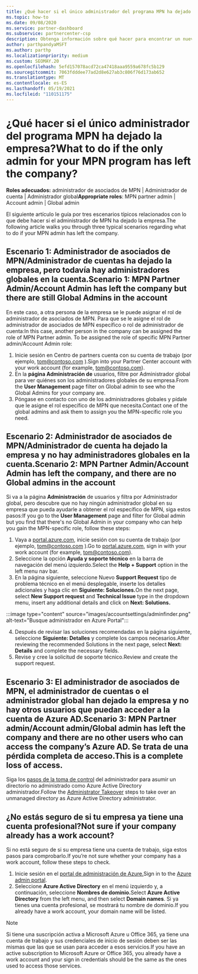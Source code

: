 ```yaml
---
title: ¿Qué hacer si el único administrador del programa MPN ha dejado la empresa?
ms.topic: how-to
ms.date: 09/08/2020
ms.service: partner-dashboard
ms.subservice: partnercenter-csp
description: Obtenga información sobre qué hacer para encontrar un nuevo administrador de MPN u obtener ayuda del administrador global de su empresa. Además, obtenga información sobre cómo agregar un nuevo administrador Centro de partners global.
author: parthpandyaMSFT
ms.author: parthp
ms.localizationpriority: medium
ms.custom: SEOMAY.20
ms.openlocfilehash: 5efd157078acd72ca47418aaa9559a678fc5b129
ms.sourcegitcommit: 7063fdddee77ad2d8e627ab3c806f76d173ab652
ms.translationtype: MT
ms.contentlocale: es-ES
ms.lasthandoff: 05/19/2021
ms.locfileid: "110151175"
---
```

# <a name="what-to-do-if-the-only-admin-for-your-mpn-program-has-left-the-company"></a><span data-ttu-id="6caa3-103">¿Qué hacer si el único administrador del programa MPN ha dejado la empresa?</span><span class="sxs-lookup"><span data-stu-id="6caa3-103">What to do if the only admin for your MPN program has left the company?</span></span>

<span data-ttu-id="6caa3-104">**Roles adecuados:** administrador de asociados de MPN | Administrador de cuenta | Administrador global</span><span class="sxs-lookup"><span data-stu-id="6caa3-104">**Appropriate roles**: MPN partner admin | Account admin | Global admin</span></span>

<span data-ttu-id="6caa3-105">El siguiente artículo le guía por tres escenarios típicos relacionados con lo que debe hacer si el administrador de MPN ha dejado la empresa.</span><span class="sxs-lookup"><span data-stu-id="6caa3-105">The following article walks you through three typical scenarios regarding what to do if your MPN admin has left the company.</span></span>

## <a name="scenario-1-mpn-partner-adminaccount-admin-has-left-the-company-but-there-are-still-global-admins-in-the-account"></a><span data-ttu-id="6caa3-106">Escenario 1: Administrador de asociados de MPN/Administrador de cuentas ha dejado la empresa, pero todavía hay administradores globales en la cuenta.</span><span class="sxs-lookup"><span data-stu-id="6caa3-106">Scenario 1: MPN Partner Admin/Account Admin has left the company but there are still Global Admins in the account</span></span>

<span data-ttu-id="6caa3-107">En este caso, a otra persona de la empresa se le puede asignar el rol de administrador de asociados de MPN. Para que se le asigne el rol de administrador de asociados de MPN específico o rol de administrador de cuenta:</span><span class="sxs-lookup"><span data-stu-id="6caa3-107">In this case, another person in the company can be assigned the role of MPN Partner admin. To be assigned the role of specific MPN Partner admin/Account Admin role:</span></span>

1. <span data-ttu-id="6caa3-108">Inicie sesión en Centro de partners cuenta con su cuenta de trabajo (por ejemplo, tom@contoso.com ).</span><span class="sxs-lookup"><span data-stu-id="6caa3-108">Sign into your Partner Center account with your work account (for example, tom@contoso.com).</span></span>
1. <span data-ttu-id="6caa3-109">En la **página Administración de** usuarios, filtre por Administrador global para ver quiénes son los administradores globales de su empresa.</span><span class="sxs-lookup"><span data-stu-id="6caa3-109">From the **User Management** page filter on Global admin to see who the Global Admins for your company are.</span></span> 
1. <span data-ttu-id="6caa3-110">Póngase en contacto con uno de los administradores globales y pídale que le asigne el rol específico de MPN que necesita.</span><span class="sxs-lookup"><span data-stu-id="6caa3-110">Contact one of the global admins and ask them to assign you the MPN-specific role you need.</span></span> 

## <a name="scenario-2-mpn-partner-adminaccount-admin-has-left-the-company-and-there-are-no-global-admins-in-the-account"></a><span data-ttu-id="6caa3-111">Escenario 2: Administrador de asociados de MPN/Administrador de cuenta ha dejado la empresa y no hay administradores globales en la cuenta.</span><span class="sxs-lookup"><span data-stu-id="6caa3-111">Scenario 2: MPN Partner Admin/Account Admin has left the company, and there are no Global admins in the account</span></span> 

<span data-ttu-id="6caa3-112">Si va a la página **Administración** de usuarios y filtra por Administrador global, pero descubre que no hay ningún administrador global en su empresa que pueda ayudarle a obtener el rol específico de MPN, siga estos pasos:</span><span class="sxs-lookup"><span data-stu-id="6caa3-112">If you go to the **User Management** page and filter for Global admin but you find that there's no Global Admin in your company who can help you gain the MPN-specific role, follow these steps:</span></span>

1. <span data-ttu-id="6caa3-113">Vaya a [portal.azure.com](https://ms.portal.azure.com/), inicie sesión con su cuenta de trabajo (por ejemplo, tom@contoso.com ).</span><span class="sxs-lookup"><span data-stu-id="6caa3-113">Go to [portal.azure.com](https://ms.portal.azure.com/), sign in with your work account (for example, tom@contoso.com).</span></span> 
1. <span data-ttu-id="6caa3-114">Seleccione la opción **Ayuda y soporte técnico** en la barra de navegación del menú izquierdo.</span><span class="sxs-lookup"><span data-stu-id="6caa3-114">Select the **Help + Support** option in the left menu nav bar.</span></span>
1. <span data-ttu-id="6caa3-115">En la página siguiente, seleccione Nuevo  **Support Request** tipo de problema técnico en el menú desplegable, inserte los detalles adicionales y haga clic en **Siguiente: Soluciones.**</span><span class="sxs-lookup"><span data-stu-id="6caa3-115">On the next page, select **New Support request** and **Technical Issue** type in the dropdown menu, insert any additional details and click on **Next: Solutions.**</span></span>

:::image type="content" source="images/accountsettings/adminfinder.png" alt-text="Busque administrador en Azure Portal":::

4. <span data-ttu-id="6caa3-117">Después de revisar las soluciones recomendadas en la página siguiente, seleccione **Siguiente: Detalles** y complete los campos necesarios.</span><span class="sxs-lookup"><span data-stu-id="6caa3-117">After reviewing the recommended Solutions in the next page, select **Next: Details** and complete the necessary fields.</span></span>
1. <span data-ttu-id="6caa3-118">Revise y cree la solicitud de soporte técnico.</span><span class="sxs-lookup"><span data-stu-id="6caa3-118">Review and create the support request.</span></span>


## <a name="scenario-3-mpn-partner-adminaccount-adminglobal-admin-has-left-the-company-and-there-are-no-other-users-who-can-access-the-companys-azure-ad-this-is-a-complete-loss-of-access"></a><span data-ttu-id="6caa3-119">Escenario 3: El administrador de asociados de MPN, el administrador de cuentas o el administrador global han dejado la empresa y no hay otros usuarios que puedan acceder a la cuenta de Azure AD.</span><span class="sxs-lookup"><span data-stu-id="6caa3-119">Scenario 3: MPN Partner admin/Account admin/Global admin has left the company and there are no other users who can access the company’s Azure AD.</span></span> <span data-ttu-id="6caa3-120">Se trata de una pérdida completa de acceso.</span><span class="sxs-lookup"><span data-stu-id="6caa3-120">This is a complete loss of access.</span></span>

<span data-ttu-id="6caa3-121">Siga los [pasos de la toma de control](/azure/active-directory/users-groups-roles/domains-admin-takeover#internal-admin-takeover) del administrador para asumir un directorio no administrado como Azure Active Directory administrador.</span><span class="sxs-lookup"><span data-stu-id="6caa3-121">Follow the [Administrator Takeover](/azure/active-directory/users-groups-roles/domains-admin-takeover#internal-admin-takeover) steps to take over an unmanaged directory as Azure Active Directory administrator.</span></span>

## <a name="not-sure-if-your-company-already-has-a-work-account"></a><span data-ttu-id="6caa3-122">¿No estás seguro de si tu empresa ya tiene una cuenta profesional?</span><span class="sxs-lookup"><span data-stu-id="6caa3-122">Not sure if your company already has a work account?</span></span>

<span data-ttu-id="6caa3-123">Si no está seguro de si su empresa tiene una cuenta de trabajo, siga estos pasos para comprobarlo.</span><span class="sxs-lookup"><span data-stu-id="6caa3-123">If you’re not sure whether your company has a work account, follow these steps to check.</span></span>

1. <span data-ttu-id="6caa3-124">Inicie sesión en el [portal de administración de Azure.](https://ms.portal.azure.com)</span><span class="sxs-lookup"><span data-stu-id="6caa3-124">Sign in to the [Azure admin portal](https://ms.portal.azure.com).</span></span>
2. <span data-ttu-id="6caa3-125">Seleccione **Azure Active Directory** en el menú izquierdo y, a continuación, seleccione **Nombres de dominio.**</span><span class="sxs-lookup"><span data-stu-id="6caa3-125">Select **Azure Active Directory** from the left menu, and then select **Domain names**.</span></span>
<span data-ttu-id="6caa3-126">Si ya tienes una cuenta profesional, se mostrará tu nombre de dominio.</span><span class="sxs-lookup"><span data-stu-id="6caa3-126">If you already have a work account, your domain name will be listed.</span></span>

>[!Note]
><span data-ttu-id="6caa3-127">Si tiene una suscripción activa a Microsoft Azure u Office 365, ya tiene una cuenta de trabajo y sus credenciales de inicio de sesión deben ser las mismas que las que se usan para acceder a esos servicios.</span><span class="sxs-lookup"><span data-stu-id="6caa3-127">If you have an active subscription to Microsoft Azure or Office 365, you already have a work account and your sign in credentials should be the same as the ones used to access those services.</span></span>